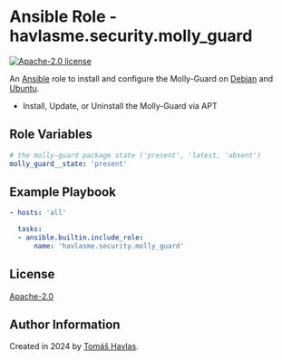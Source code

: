 Ansible Role - havlasme.security.molly_guard
============================================

[![Apache-2.0 license][license-image]][license-link]

An [Ansible](https://www.ansible.com/) role to install and configure the Molly-Guard on [Debian](https://www.debian.org/) and [Ubuntu](https://www.ubuntu.com/).

- Install, Update, or Uninstall the Molly-Guard via APT

Role Variables
--------------

```yaml
# the molly-guard package state ('present', 'latest, 'absent')
molly_guard__state: 'present'
```

Example Playbook
----------------

```yaml title='Minimal'
- hosts: 'all'

  tasks:
  - ansible.builtin.include_role:
      name: 'havlasme.security.molly_guard'
```

License
-------

[Apache-2.0][license-link]

Author Information
------------------

Created in 2024 by [Tomáš Havlas](https://havlas.me/).


[license-image]: https://img.shields.io/badge/license-Apache2.0-blue.svg?style=flat-square
[license-link]: ../../LICENSE
